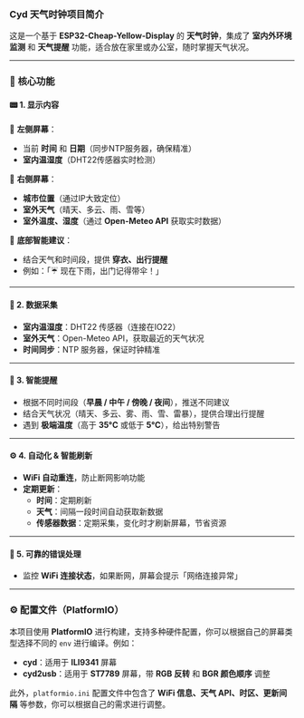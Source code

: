 ### Cyd 天气时钟项目简介

这是一个基于 **ESP32-Cheap-Yellow-Display** 的 **天气时钟**，集成了 **室内外环境监测** 和 **天气提醒** 功能，适合放在家里或办公室，随时掌握天气状况。

---

### 🌟 **核心功能**

#### 📟 **1. 显示内容**

📌 **左侧屏幕**：

- 当前 **时间** 和 **日期**（同步NTP服务器，确保精准）
- **室内温湿度**（DHT22传感器实时检测）

📌 **右侧屏幕**：

- **城市位置**（通过IP大致定位）
- **室外天气**（晴天、多云、雨、雪等）
- **室外温度、湿度**（通过 **Open-Meteo API** 获取实时数据）

📌 **底部智能建议**：

- 结合天气和时间段，提供 **穿衣、出行提醒**
- 例如：「☔ 现在下雨，出门记得带伞！」

---

#### 📡 **2. 数据采集**

- **室内温湿度**：DHT22 传感器（连接在IO22）
- **室外天气**：Open-Meteo API，获取最近的天气状况
- **时间同步**：NTP 服务器，保证时钟精准

---

#### 🔔 **3. 智能提醒**

- 根据不同时间段（**早晨 / 中午 / 傍晚 / 夜间**），推送不同建议
- 结合天气状况（晴天、多云、雾、雨、雪、雷暴），提供合理出行提醒
- 遇到 **极端温度**（高于 **35°C** 或低于 **5°C**），给出特别警告

---

#### ⚙ **4. 自动化 & 智能刷新**

- **WiFi 自动重连**，防止断网影响功能
- **定期更新**：
  - **时间**：定期刷新
  - **天气**：间隔一段时间自动获取新数据
  - **传感器数据**：定期采集，变化时才刷新屏幕，节省资源

---

#### 🚨 **5. 可靠的错误处理**

- 监控 **WiFi 连接状态**，如果断网，屏幕会提示「网络连接异常」

---

### ⚙ **配置文件（PlatformIO）**

本项目使用 **PlatformIO** 进行构建，支持多种硬件配置，你可以根据自己的屏幕类型选择不同的 `env` 进行编译。例如：

- **cyd**：适用于 **ILI9341** 屏幕
- **cyd2usb**：适用于 **ST7789** 屏幕，带 **RGB 反转** 和 **BGR 颜色顺序** 调整

此外，`platformio.ini` 配置文件中包含了 **WiFi 信息、天气 API、时区、更新间隔** 等参数，你可以根据自己的需求进行调整。

